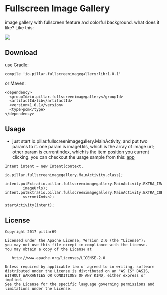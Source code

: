 # Fullscreen Image Gallery #
image gallery with fullscreen feature and colorful background. what does it like? Like this:

![](./images/fullscreen_image_gallery_show.gif)

## Download ##
use Gradle:
```
compile 'io.pillar.fullscreenimagegallery:lib:1.0.1'
````
or Maven:
```
<dependency>
  <groupId>io.pillar.fullscreenimagegallery</groupId>
  <artifactId>lib</artifactId>
  <version>1.0.1</version>
  <type>pom</type>
</dependency>
```
## Usage ##
- just start io.pillar.fullscreenimagegallery.MainActivity, and put two params to it.
one param is imageUrls, which is the array of image url; other param is currentIndex, which is the item position you current clicking.
you can checkout the usage sample from this: [app](./app)

```
Intent intent = new Intent(context,
                            io.pillar.fullscreenimagegallery.MainActivity.class);

intent.putExtra(io.pillar.fullscreenimagegallery.MainActivity.EXTRA_IMAGE_URLS,
        imageUrls);
intent.putExtra(io.pillar.fullscreenimagegallery.MainActivity.EXTRA_CURRENT_INDEX,
        currentIndex);

startActivity(intent);
```
## License ##
```
Copyright 2017 pillar69

Licensed under the Apache License, Version 2.0 (the "License");
you may not use this file except in compliance with the License.
You may obtain a copy of the License at

   http://www.apache.org/licenses/LICENSE-2.0

Unless required by applicable law or agreed to in writing, software
distributed under the License is distributed on an "AS IS" BASIS,
WITHOUT WARRANTIES OR CONDITIONS OF ANY KIND, either express or implied.
See the License for the specific language governing permissions and
limitations under the License.
```